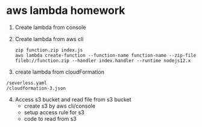 # aws lambda homework

1. Create lambda from console
2. Create lambda from aws cli
    ```
    zip function.zip index.js
    aws lambda create-function --function-name function-name --zip-file fileb://function.zip --handler index.handler --runtime nodejs12.x
    ```

3. create lambda from cloudFormation
```
/severless.yaml
/cloudformation-3.json
```

4. Access s3 bucket and read file from s3 bucket
    - create s3 by aws cli/console
    - setup access rule for s3
    - code to read from s3
